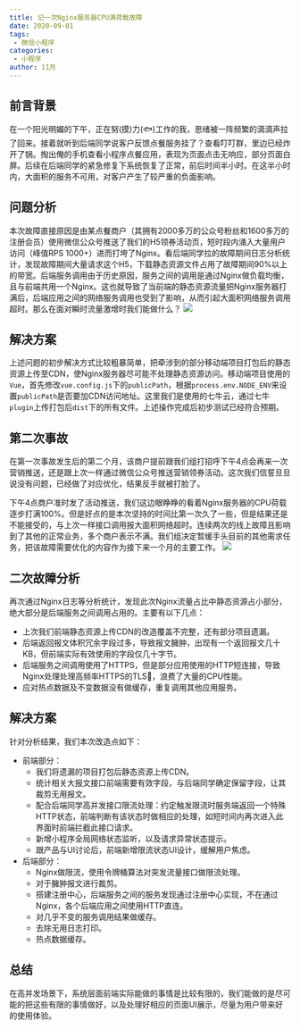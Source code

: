 ```yaml
---
title: 记一次Nginx服务器CPU满荷载故障
date: 2020-09-01
tags:
 - 微信小程序 
categories:
 - 小程序
author: 11月
---
```


<Boxx />

## 前言背景
  在一个阳光明媚的下午，正在努(摸)力(🐟)工作的我，思绪被一阵频繁的滴滴声拉了回来。接着就听到后端同学说客户反馈点餐服务挂了？查看叮叮群，里边已经炸开了锅。掏出俺的手机查看小程序点餐应用，表现为页面点击无响应，部分页面白屏。后续在后端同学的紧急修复下系统恢复了正常，前后时间半小时。在这半小时内，大面积的服务不可用，对客户产生了较严重的负面影响。

## 问题分析
  本次故障直接原因是由某点餐商户（其拥有2000多万的公众号粉丝和1600多万的注册会员）使用微信公众号推送了我们的H5领券活动页，短时段内涌入大量用户访问（峰值RPS 1000+）进而打垮了Nginx。看后端同学拉的故障期间日志分析统计，发现故障期间大量请求这个H5，下载静态资源文件占用了故障期间90%以上的带宽。后端服务调用由于历史原因，服务之间的调用是通过Nginx做负载均衡，且与前端共用一个Nginx。这也就导致了当前端的静态资源流量把Nginx服务器打满后，后端应用之间的网络服务调用也受到了影响，从而引起大面积网络服务调用超时。那么在面对瞬时流量激增时我们能做什么？
  ![](https://cyi113.oss-cn-shanghai.aliyuncs.com/wechat/nnsXkRxmam.png)

## 解决方案
  上述问题的初步解决方式比较粗暴简单，把牵涉到的部分移动端项目打包后的静态资源上传至CDN，使Nginx服务器尽可能不处理静态资源访问。移动端项目使用的`Vue`，首先修改`vue.config.js`下的`publicPath`，根据`process.env.NODE_ENV`来设置`publicPath`是否要加CDN访问地址。这里我们是使用的七牛云，通过七牛`plugin`上传打包后`dist`下的所有文件。上述操作完成后初步测试已经符合预期。

## 第二次事故
  在第一次事故发生后的第二个月，该商户提前跟我们组打招呼下午4点会再来一次营销推送，还是跟上次一样通过微信公众号推送营销领券活动。这次我们信誓旦旦说没有问题，已经做了对应优化，结果反手就被打脸了。

  下午4点商户准时发了活动推送，我们这边眼睁睁的看着Nginx服务器的CPU荷载逐步打满100%。但是好点的是本次坚持的时间比第一次久了一些，但是结果还是不能接受的，与上次一样接口调用报大面积网络超时。连续两次的线上故障且影响到了其他的正常业务，多个商户表示不满。我们组决定暂缓手头目前的其他需求任务，把该故障需要优化的内容作为接下来一个月的主要工作。
  ![](https://cyi113.oss-cn-shanghai.aliyuncs.com/wechat/4rDyTz3Xj7.png)

## 二次故障分析
  再次通过Nginx日志等分析统计，发现此次Nginx流量占比中静态资源占小部分，绝大部分是后端服务之间调用占用的。主要有以下几点：

  * 上次我们前端静态资源上传CDN的改造覆盖不完整，还有部分项目遗漏。
  * 后端返回报文体积冗余字段过多，导致报文臃肿，出现有一个返回报文几十KB，但前端实际有效使用的字段仅几十字节。
  * 后端服务之间调用使用了HTTPS，但是部分应用使用的HTTP短连接，导致Nginx处理处理高频率HTTPS的TLS🤝，浪费了大量的CPU性能。
  * 应对热点数据及不变数据没有做缓存，重复调用其他应用服务。

## 解决方案
  针对分析结果，我们本次改造点如下：
  * 前端部分：
    * 我们将遗漏的项目打包后静态资源上传CDN。
    * 统计相关大报文接口前端需要有效字段，与后端同学确定保留字段，让其裁剪无用报文。
    * 配合后端同学高并发接口限流处理：约定触发限流时服务端返回一个特殊HTTP状态，前端判断有该状态时做相应的处理，如短时间内再次进入此界面时前端拦截此接口请求。
    * 新增小程序全局网络状态监听，以及请求异常状态提示。
    * 跟产品与UI讨论后，前端新增限流状态UI设计，缓解用户焦虑。
  * 后端部分：
    * Nginx做限流，使用令牌桶算法对突发流量接口做限流处理。
    * 对于臃肿报文进行裁剪。
    * 搭建注册中心，后端服务之间的服务发现通过注册中心实现，不在通过Nginx，各个后端应用之间使用HTTP直连。
    * 对几乎不变的服务调用结果做缓存。
    * 去除无用日志打印。
    * 热点数据缓存。

## 总结
  在高并发场景下，系统层面前端实际能做的事情是比较有限的，我们能做的是尽可能的把这些有限的事情做好，以及处理好相应的页面UI展示，尽量为用户带来好的使用体验。